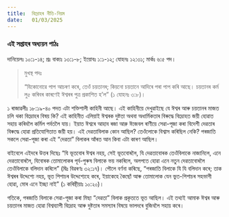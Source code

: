 ```yaml
---
title:  বিদ্ৰোহৰ নীতি-নিয়ম
date:   01/03/2025
---
```


### এই সপ্তাহৰ অধ্যয়ন পাঠঃ

দানিয়েলঃ ১০:১-১৪; প্ৰঃ বাক্যঃ ১৩:১-৮; ইয়োবঃ ১:১-১২; যোহনঃ ১২:৩১; মাৰ্কঃ ৬:৫ পদ।

> <p>মুখস্থ পদঃ</p>
> “যিকোনোৱে পাপ আচৰণ কৰে, তেওঁ চয়তানৰ; কিয়নো চয়তানে আদিৰে পৰা পাপ কৰি আছে। চয়তানৰ কৰ্ম লু৫ কৰিবৰ কাৰণেই ঈশ্বৰৰ পুত্ৰ প্ৰকাশিত হ’ল” (১ যোহনঃ ৩:৮)।

১ ৰাজাৱলীঃ ১৮:১৯-৪০ পদত এটা শক্তিশালী কাহিনী আছে। এই কাহিনীয়ে দেখুৱাইছে যে ঈশ্বৰ আৰু চয়তানৰ মাজত চলি থকা বিদ্ৰোহৰ বিষয় কি? এই কাহিনীত এলিয়াই ঈশ্বৰক দুষ্টতা অথবা অধাৰ্মিকতাৰ বিৰুদ্ধে বিদ্ৰোহত জয়ী হোৱাত সহায় কৰিবলৈ কৰ্মিল পৰ্বতলৈ যায়। ইয়াত ঈশ্বৰে আহাব ৰজা আরু ঈজেবল ৰাণীয়ে সেৱা-পূজা কৰা বিদেশী দেৱতাৰ বিৰুদ্ধে হোৱা প্ৰতিযোগিতাত জয়ী হয়। এই দেৱতাবিলাক কোন আছিল? তেওঁলোকে বিশ্বাস কৰিছিল নেকি? পৰজাতি সকলে সেৱা-পূজা কৰা এই “দেৱতা” বিলাকৰ আঁৰত আন কিবা এটা কাৰণ আছিল।

বাইবেলে এইদৰে উত্তৰ দিছেঃ “যি ভূতবোৰ ঈশ্বৰ নহয়, সেই ভূতবোৰলৈ, যি দেৱতাবোৰক তেওঁবিলাকে নাজানিলে, এনে দেৱতাবোৰলৈ, যিবোৰক তোমালোকৰ পূৰ্ব-পুৰুষ বিলাকে ভয় নকৰিলে, অলপতে হোৱা এনে নতুন দেৱতাবোৰলৈ তেওঁবিলাকে বলিদান কৰিলে” (দ্বিঃ বিৱৰণঃ ৩২:১৭)। পৌলে বৰ্ণনা কৰিছে, “পৰজাতি বিলাকে যি যি বলিদান কৰে; তাক ঈশ্বৰৰ উদ্দেশ্যে নহয়, ভূত পিশাচৰ উদ্দেশ্যেহে কৰে, ইয়াকেহে কৈছোঁ আৰু তোমালোক যেন ভুত-পিশাচৰ সহভাগী হোৱা, মোৰ এনে ইচ্ছা নাই” (১ কৰিন্থীয়াঃ ১০:২০)।

গতিকে, পৰজাতি বিলাকে সেৱা-পূজা কৰা মিছা “দেৱতা” বিলাক প্ৰকৃততে ভূত আছিল। এই তথ্যই আমাক ঈশ্বৰ আৰু চয়তানৰ মাজত হোৱা বিশ্বব্যাপী বিদ্ৰোহ আৰু দুষ্টতাৰ সমস্যাৰ বিষয়ে ভালদৰে বুজিবলৈ সহায় কৰে।